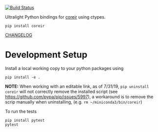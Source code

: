 [![Build Status](https://travis-ci.org/leonardt/pycoreir.svg?branch=master)](https://travis-ci.org/leonardt/pycoreir)

Ultralight Python bindings for [coreir](https://github.com/rdaly525/coreir) using ctypes.

```
pip install coreir
```

[CHANGELOG](./CHANGELOG.md)

# Development Setup
Install a local working copy to your python packages using
```
pip install -e .
```
**NOTE:** When working with an editable link, as of 7/31/19, `pip uninstall
coreir` will not correctly remove the installed script (see
https://github.com/pypa/pip/issues/5997), a workaround is to remove the scrip
manually when uninstalling, (e.g. `rm ~/miniconda3/bin/coreir`)

To run the tests
```
pip install pytest
pytest
```

